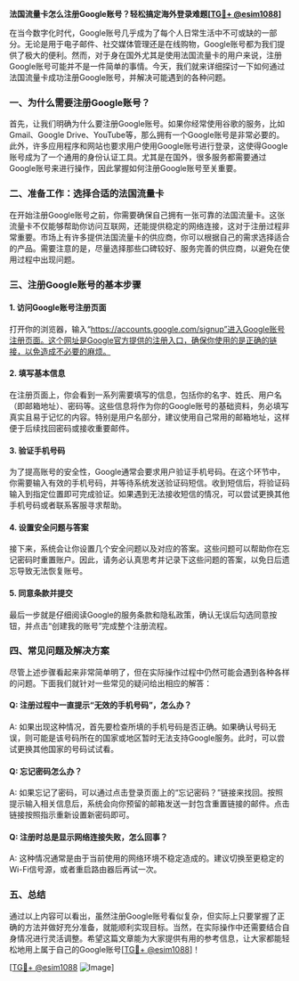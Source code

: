 **法国流量卡怎么注册Google账号？轻松搞定海外登录难题[[TG💪+ @esim1088](https://t.me/s/esim1088)]**

在当今数字化时代，Google账号几乎成为了每个人日常生活中不可或缺的一部分。无论是用于电子邮件、社交媒体管理还是在线购物，Google账号都为我们提供了极大的便利。然而，对于身在国外尤其是使用法国流量卡的用户来说，注册Google账号可能并不是一件简单的事情。今天，我们就来详细探讨一下如何通过法国流量卡成功注册Google账号，并解决可能遇到的各种问题。

### 一、为什么需要注册Google账号？

首先，让我们明确为什么要注册Google账号。如果你经常使用谷歌的服务，比如Gmail、Google Drive、YouTube等，那么拥有一个Google账号是非常必要的。此外，许多应用程序和网站也要求用户使用Google账号进行登录，这使得Google账号成为了一个通用的身份认证工具。尤其是在国外，很多服务都需要通过Google账号来进行操作，因此掌握如何注册Google账号至关重要。

### 二、准备工作：选择合适的法国流量卡

在开始注册Google账号之前，你需要确保自己拥有一张可靠的法国流量卡。这张流量卡不仅能够帮助你访问互联网，还能提供稳定的网络连接，这对于注册过程非常重要。市场上有许多提供法国流量卡的供应商，你可以根据自己的需求选择适合的产品。需要注意的是，尽量选择那些口碑较好、服务完善的供应商，以避免在使用过程中出现问题。

### 三、注册Google账号的基本步骤

#### 1. 访问Google账号注册页面

打开你的浏览器，输入“https://accounts.google.com/signup”进入Google账号注册页面。这个网址是Google官方提供的注册入口，确保你使用的是正确的链接，以免造成不必要的麻烦。

#### 2. 填写基本信息

在注册页面上，你会看到一系列需要填写的信息，包括你的名字、姓氏、用户名（即邮箱地址）、密码等。这些信息将作为你的Google账号的基础资料，务必填写真实且易于记忆的内容。特别是用户名部分，建议使用自己常用的邮箱地址，这样便于后续找回密码或接收重要邮件。

#### 3. 验证手机号码

为了提高账号的安全性，Google通常会要求用户验证手机号码。在这个环节中，你需要输入有效的手机号码，并等待系统发送验证码短信。收到短信后，将验证码输入到指定位置即可完成验证。如果遇到无法接收短信的情况，可以尝试更换其他手机号码或者联系客服寻求帮助。

#### 4. 设置安全问题与答案

接下来，系统会让你设置几个安全问题以及对应的答案。这些问题可以帮助你在忘记密码时重置账户。因此，请务必认真思考并记录下这些问题的答案，以免日后遗忘导致无法恢复账号。

#### 5. 同意条款并提交

最后一步就是仔细阅读Google的服务条款和隐私政策，确认无误后勾选同意按钮，并点击“创建我的账号”完成整个注册流程。

### 四、常见问题及解决方案

尽管上述步骤看起来非常简单明了，但在实际操作过程中仍然可能会遇到各种各样的问题。下面我们就针对一些常见的疑问给出相应的解答：

#### Q: 注册过程中一直提示“无效的手机号码”，怎么办？
A: 如果出现这种情况，首先要检查所填的手机号码是否正确。如果确认号码无误，则可能是该号码所在的国家或地区暂时无法支持Google服务。此时，可以尝试更换其他国家的号码试试看。

#### Q: 忘记密码怎么办？
A: 如果忘记了密码，可以通过点击登录页面上的“忘记密码？”链接来找回。按照提示输入相关信息后，系统会向你预留的邮箱发送一封包含重置链接的邮件。点击链接按照指示重新设置新密码即可。

#### Q: 注册时总是显示网络连接失败，怎么回事？
A: 这种情况通常是由于当前使用的网络环境不稳定造成的。建议切换至更稳定的Wi-Fi信号源，或者重启路由器后再试一次。

### 五、总结

通过以上内容可以看出，虽然注册Google账号看似复杂，但实际上只要掌握了正确的方法并做好充分准备，就能顺利实现目标。当然，在实际操作中还需要结合自身情况进行灵活调整。希望这篇文章能为大家提供有用的参考信息，让大家都能轻松地用上属于自己的Google账号[[TG💪+ @esim1088](https://t.me/s/esim1088)]！

[[TG💪+ @esim1088](https://t.me/s/esim1088) ![Image](https://i.postimg.cc/4NQfJmqS/Snipaste-2025-05-13-00-14-12.png)]